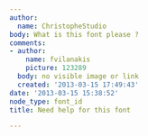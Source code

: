 ```yaml
---
author:
  name: ChristopheStudio
body: What is this font please ?
comments:
- author:
    name: fvilanakis
    picture: 123289
  body: no visible image or link
  created: '2013-03-15 17:49:43'
date: '2013-03-15 15:38:52'
node_type: font_id
title: Need help for this font

---
```

